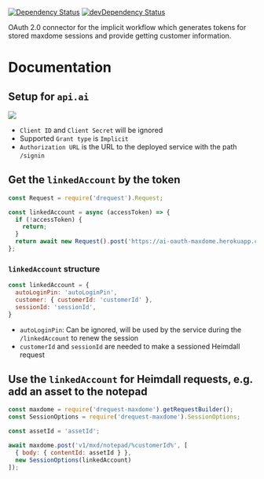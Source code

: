 [![Dependency Status](https://david-dm.org/dragonprojects/ai-oauth-maxdome.svg)](https://david-dm.org/dragonprojects/ai-oauth-maxdome)
[![devDependency Status](https://david-dm.org/dragonprojects/ai-oauth-maxdome/dev-status.svg)](https://david-dm.org/dragonprojects/ai-oauth-maxdome?type=dev)

OAuth 2.0 connector for the implicit workflow which generates tokens for stored maxdome sessions and provide getting customer information. 

# Documentation

## Setup for `api.ai`

![](https://raw.githubusercontent.com/dragonprojects/ai-oauth-maxdome/master/docs/api.ai.png)

* `Client ID` and `Client Secret` will be ignored
* Supported `Grant type` is `Implicit`
* `Authorization URL` is the URL to the deployed service with the path `/signin`

## Get the `linkedAccount` by the token

```javascript
const Request = require('drequest').Request;

const linkedAccount = async (accessToken) => {
  if (!accessToken) {
    return;
  }
  return await new Request().post('https://ai-oauth-maxdome.herokuapp.com/linkedAccount', { body: { accessToken } });
};
```

### `linkedAccount` structure

```javascript
const linkedAccount = {
  autoLoginPin: 'autoLoginPin',
  customer: { customerId: 'customerId' },
  sessionId: 'sessionId',
}
```

* `autoLoginPin`: Can be ignored, will be used by the service during the `/linkedAccount` to renew the session
* `customerId` and `sessionId` are needed to make a sessioned Heimdall request

## Use the `linkedAccount` for Heimdall requests, e.g. add an asset to the notepad

```javascript
const maxdome = require('drequest-maxdome').getRequestBuilder();
const SessionOptions = require('drequest-maxdome').SessionOptions;

const assetId = 'assetId';

await maxdome.post('v1/mxd/notepad/%customerId%', [
  { body: { contentId: assetId } },
  new SessionOptions(linkedAccount)
]);
```
